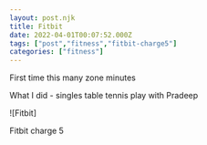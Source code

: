 ```yaml
---
layout: post.njk
title: Fitbit
date: 2022-04-01T00:07:52.000Z
tags: ["post","fitness","fitbit-charge5"]
categories: ["fitness"]
---
```


First time this many zone minutes

What I did - singles table tennis play with Pradeep

![Fitbit]

 Fitbit charge 5
